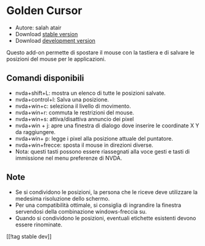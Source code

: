 # Golden Cursor #

* Autore: salah atair
* Download [stable version][1]
* Download [development version][2]

Questo add-on permette di spostare il mouse con la tastiera e di salvare le
posizioni del mouse per le applicazioni. 

## Comandi disponibili

* nvda+shift+L: mostra un elenco di tutte le posizioni salvate.
* nvda+control+l: Salva una posizione.
* nvda+win+c: seleziona il livello di movimento.
* nvda+win+r: commuta le restrizioni del mouse.
* nvda+win+s: attiva/disattiva annuncio dei pixel
* nvda+win + j: apre una finestra di dialogo dove inserire le coordinate X Y
  da raggiungere.
* nvda+win+ p: legge i pixel alla posizione attuale del puntatore.
* nvda+win+frecce: sposta il mouse in direzioni diverse.
* Nota: questi tasti possono essere riassegnati alla voce gesti e tasti di
  immissione nel menu preferenze di NVDA.

## Note

* Se si condividono le posizioni, la persona che le riceve deve utilizzare
  la medesima risoluzione dello schermo.
* Per una compatibilità ottimale, si consiglia di ingrandire la finestra
  servendosi della combinazione windows-freccia su.
* Quando si condividono le posizioni, eventuali etichette esistenti devono
  essere rinominate.

[[!tag stable dev]]

[1]: http://addons.nvda-project.org/files/get.php?file=gc

[2]: http://addons.nvda-project.org/files/get.php?file=gc-dev
